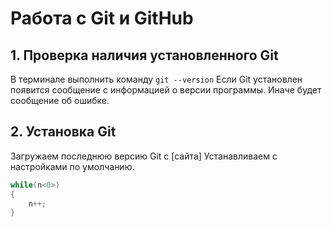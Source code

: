 # Работа с Git и GitHub
## 1. Проверка наличия установленного Git
В терминале выполнить команду `git --version`
Если Git установлен появится сообщение с информацией о версии программы. Иначе будет сообщение об ошибке.
## 2. Установка  Git
Загружаем последнюю версию Git с [сайта]
Устанавливаем с настройками по умолчанию. 



```C#
while(n<0>)
{
    n++;
}
```

